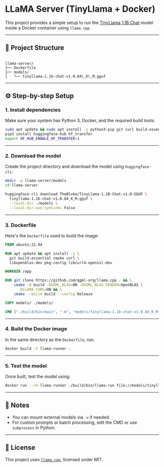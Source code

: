 # LLaMA Server (TinyLlama + Docker)
This project provides a simple setup to run the [TinyLlama 1.1B Chat](https://huggingface.co/TheBloke/TinyLlama-1.1B-Chat-v1.0-GGUF) model inside a Docker container using `llama.cpp`.

---

## 📁 Project Structure

```

llama-server/
├── Dockerfile
├── models/
│   └── tinyllama-1.1b-chat-v1.0.Q4\_K\_M.gguf

````

---

## ⚙️ Step-by-step Setup

### 1. Install dependencies

Make sure your system has Python 3, Docker, and the required build tools:

```bash
sudo apt update && sudo apt install -y python3-pip git curl build-essential cmake
pip3 install huggingface-hub hf_transfer
export HF_HUB_ENABLE_HF_TRANSFER=1
````

---

### 2. Download the model

Create the project directory and download the model using `huggingface-cli`:

```bash
mkdir -p llama-server/models
cd llama-server

huggingface-cli download TheBloke/TinyLlama-1.1B-Chat-v1.0-GGUF \
  tinyllama-1.1b-chat-v1.0.Q4_K_M.gguf \
  --local-dir ./models \
  --local-dir-use-symlinks False
```

---

### 3. Dockerfile

Here's the `Dockerfile` used to build the image:

```Dockerfile
FROM ubuntu:22.04

RUN apt update && apt install -y \
  git build-essential cmake curl \
  libopenblas-dev pkg-config libcurl4-openssl-dev

WORKDIR /app

RUN git clone https://github.com/ggml-org/llama.cpp . && \
    cmake -B build -DGGML_BLAS=ON -DGGML_BLAS_VENDOR=OpenBLAS \
      -DLLAMA_CURL=ON && \
    cmake --build build --config Release

COPY models/ ./models/

CMD ["./build/bin/main", "-m", "models/tinyllama-1.1b-chat-v1.0.Q4_K_M.gguf", "-p", "Hello!"]
```

---

### 4. Build the Docker image

In the same directory as the `Dockerfile`, run:

```bash
docker build -t llama-runner .
```

---

### 5. Test the model

Once built, test the model using:

```bash
docker run --rm llama-runner ./build/bin/llama-run file://models/tinyllama-1.1b-chat-v1.0.Q4_K_M.gguf "What is decentralization?"
```

---

## 🧠 Notes

* You can mount external models via `-v` if needed.
* For custom prompts or batch processing, edit the CMD or use `subprocess` in Python.

---

## 📜 License

This project uses [`llama.cpp`](https://github.com/ggml-org/llama.cpp), licensed under MIT.
